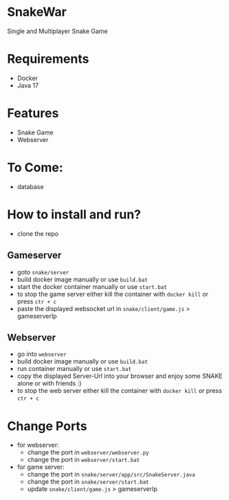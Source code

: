 # SnakeWar
Single and Multiplayer Snake Game

# Requirements
- Docker
- Java 17


# Features
- Snake Game
- Webserver

# To Come:
- database

# How to install and run?
- clone the repo
## Gameserver
- goto `snake/server`
- build docker image manually or use `build.bat`
- start the docker container manually or use `start.bat`
- to stop the game server either kill the container with `docker kill` or press `ctr + c`
- paste the displayed websocket url in `snake/client/game.js` > gameserverIp

## Webserver
- go into `webserver`
- build docker image manually or use `build.bat`
- run container manually or use `start.bat`
- copy the displayed Server-Url into your browser and enjoy some SNAKE alone or with friends :)
- to stop the web server either kill the container with `docker kill` or press `ctr + c`

# Change Ports
- for webserver:
    - change the port in `webserver/webserver.py`
    - change the port in `webserver/start.bat`
- for game server:
    - change the port in `snake/server/app/src/SnakeServer.java`
    - change the port in `snake/server/start.bat`
    - update `snake/client/game.js` > gameserverIp
